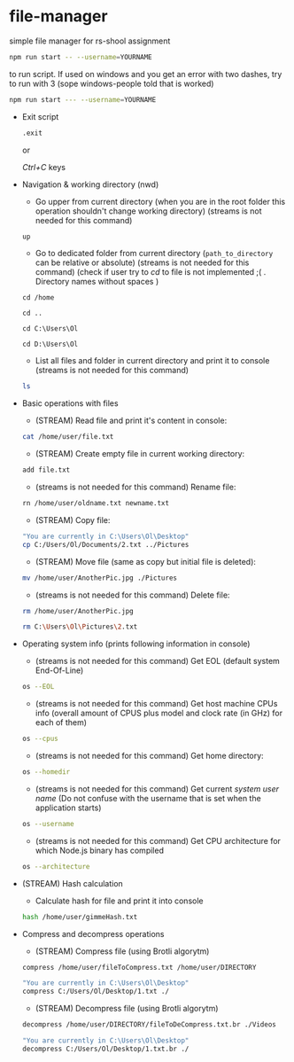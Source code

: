 # file-manager
simple file manager for rs-shool assignment


```bash
npm run start -- --username=YOURNAME
```
to run script. If used on windows and you get an error  with two dashes, try to run with 3 (sope windows-people told that is worked)

```bash
npm run start --- --username=YOURNAME
```


- Exit script
    ```bash
    .exit
    ```
    or

    *Ctrl+C* keys


- Navigation & working directory (nwd)
    - Go upper from current directory (when you are in the root folder this operation shouldn't change working directory) (streams is not needed for this command)

    ```bash
    up
    ```

    - Go to dedicated folder from current directory (`path_to_directory` can be relative or absolute) (streams is not needed for this command)
    (check if user try to *cd* to file is not implemented ;( . Directory names without spaces )

    ```
    cd /home
    ```
    
    ```
    cd ..
    ```

    ```
    cd C:\Users\Ol
    ```

    ```
    cd D:\Users\Ol
    ```


    - List all files and folder in current directory and print it to console (streams is not needed for this command)
    ```bash
    ls
    ```

- Basic operations with files
    - (STREAM) Read file and print it's content in console: 
    ```bash
    cat /home/user/file.txt
    ```
    - (STREAM) Create empty file in current working directory: 
    ```bash
    add file.txt
    ```
    - (streams is not needed for this command) Rename file: 
    ```bash
    rn /home/user/oldname.txt newname.txt
    ```
    - (STREAM) Copy file: 
    ```bash
    "You are currently in C:\Users\Ol\Desktop"
    cp C:/Users/Ol/Documents/2.txt ../Pictures
    ```
    - (STREAM) Move file (same as copy but initial file is deleted): 
    ```bash
    mv /home/user/AnotherPic.jpg ./Pictures
    ```
    - (streams is not needed for this command) Delete file: 
    
    ```bash
    rm /home/user/AnotherPic.jpg
    ```

    ```bash
    rm C:\Users\Ol\Pictures\2.txt
    ```
- Operating system info (prints following information in console)
    - (streams is not needed for this command) Get EOL (default system End-Of-Line)  
    ```bash
    os --EOL
    ```
    - (streams is not needed for this command) Get host machine CPUs info (overall amount of CPUS plus model and clock rate (in GHz) for each of them)  
    ```bash
    os --cpus
    ```
    - (streams is not needed for this command)  Get home directory: 
    ```bash
    os --homedir
    ```
    - (streams is not needed for this command) Get current *system user name* (Do not confuse with the username that is set when the application starts)  
    ```bash
    os --username
    ```
    - (streams is not needed for this command)  Get CPU architecture for which Node.js binary has compiled  
    ```bash
    os --architecture
    ```
- (STREAM) Hash calculation  
    - Calculate hash for file and print it into console  
    ```bash
    hash /home/user/gimmeHash.txt
    ```
- Compress and decompress operations  
    - (STREAM) Compress file (using Brotli algorytm)  
    ```bash
    compress /home/user/fileToCompress.txt /home/user/DIRECTORY
    ```
    ```bash
    "You are currently in C:\Users\Ol\Desktop"
    compress C:/Users/Ol/Desktop/1.txt ./
    ```

    - (STREAM) Decompress file (using Brotli algorytm)  
    ```bash
    decompress /home/user/DIRECTORY/fileToDeCompress.txt.br ./Videos
    ```

    ```bash
    "You are currently in C:\Users\Ol\Desktop"
    decompress C:/Users/Ol/Desktop/1.txt.br ./
    ```